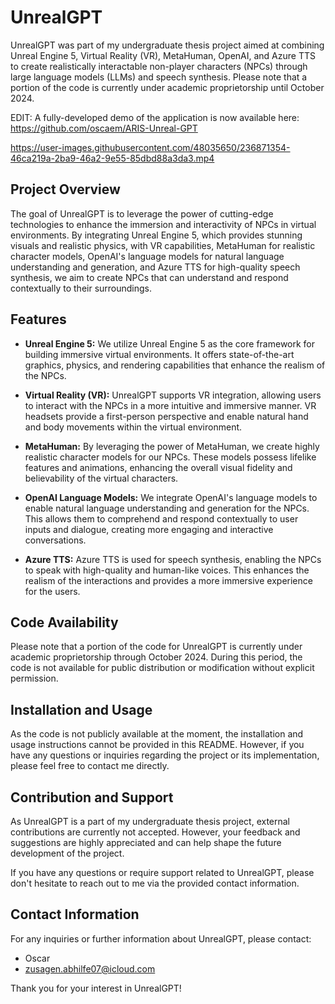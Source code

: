 # UnrealGPT

UnrealGPT was part of my undergraduate thesis project aimed at combining Unreal Engine 5, Virtual Reality (VR), MetaHuman, OpenAI, and Azure TTS to create realistically interactable non-player characters (NPCs) through large language models (LLMs) and speech synthesis. Please note that a portion of the code is currently under academic proprietorship until October 2024.

EDIT: A fully-developed demo of the application is now available here: https://github.com/oscaem/ARIS-Unreal-GPT

https://user-images.githubusercontent.com/48035650/236871354-46ca219a-2ba9-46a2-9e55-85dbd88a3da3.mp4

## Project Overview

The goal of UnrealGPT is to leverage the power of cutting-edge technologies to enhance the immersion and interactivity of NPCs in virtual environments. By integrating Unreal Engine 5, which provides stunning visuals and realistic physics, with VR capabilities, MetaHuman for realistic character models, OpenAI's language models for natural language understanding and generation, and Azure TTS for high-quality speech synthesis, we aim to create NPCs that can understand and respond contextually to their surroundings.

## Features

- **Unreal Engine 5:** We utilize Unreal Engine 5 as the core framework for building immersive virtual environments. It offers state-of-the-art graphics, physics, and rendering capabilities that enhance the realism of the NPCs.

- **Virtual Reality (VR):** UnrealGPT supports VR integration, allowing users to interact with the NPCs in a more intuitive and immersive manner. VR headsets provide a first-person perspective and enable natural hand and body movements within the virtual environment.

- **MetaHuman:** By leveraging the power of MetaHuman, we create highly realistic character models for our NPCs. These models possess lifelike features and animations, enhancing the overall visual fidelity and believability of the virtual characters.

- **OpenAI Language Models:** We integrate OpenAI's language models to enable natural language understanding and generation for the NPCs. This allows them to comprehend and respond contextually to user inputs and dialogue, creating more engaging and interactive conversations.

- **Azure TTS:** Azure TTS is used for speech synthesis, enabling the NPCs to speak with high-quality and human-like voices. This enhances the realism of the interactions and provides a more immersive experience for the users.

## Code Availability

Please note that a portion of the code for UnrealGPT is currently under academic proprietorship through October 2024. During this period, the code is not available for public distribution or modification without explicit permission.

## Installation and Usage

As the code is not publicly available at the moment, the installation and usage instructions cannot be provided in this README. However, if you have any questions or inquiries regarding the project or its implementation, please feel free to contact me directly.

## Contribution and Support

As UnrealGPT is a part of my undergraduate thesis project, external contributions are currently not accepted. However, your feedback and suggestions are highly appreciated and can help shape the future development of the project.

If you have any questions or require support related to UnrealGPT, please don't hesitate to reach out to me via the provided contact information.

## Contact Information

For any inquiries or further information about UnrealGPT, please contact:

- Oscar
- zusagen.abhilfe07@icloud.com

Thank you for your interest in UnrealGPT!
